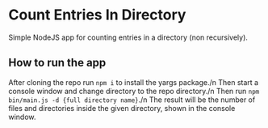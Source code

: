 # Count Entries In Directory
Simple NodeJS app for counting entries in a directory (non recursively).

## How to run the app
After cloning the repo run `npm i` to install the yargs package./n
Then start a console window and change directory to the repo directory./n
Then run `npm bin/main.js -d {full directory name}`./n
The result will be the number of files and directories inside the given directory, shown in the console window.
